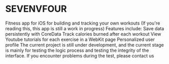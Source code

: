 # SEVENVFOUR
Fitness app for iOS for building and tracking your own workouts (If you're reading this, this app is still a work in progress) Features include: Save data persistently with CoreData Track calories burned after each workout View Youtube tutorials for each exercise in a WebKit page Personalized user profile  The current project is still under development, and the current stage is mainly for testing the logic process and testing the integrity of the interface. If you encounter problems during the test, please contact us
